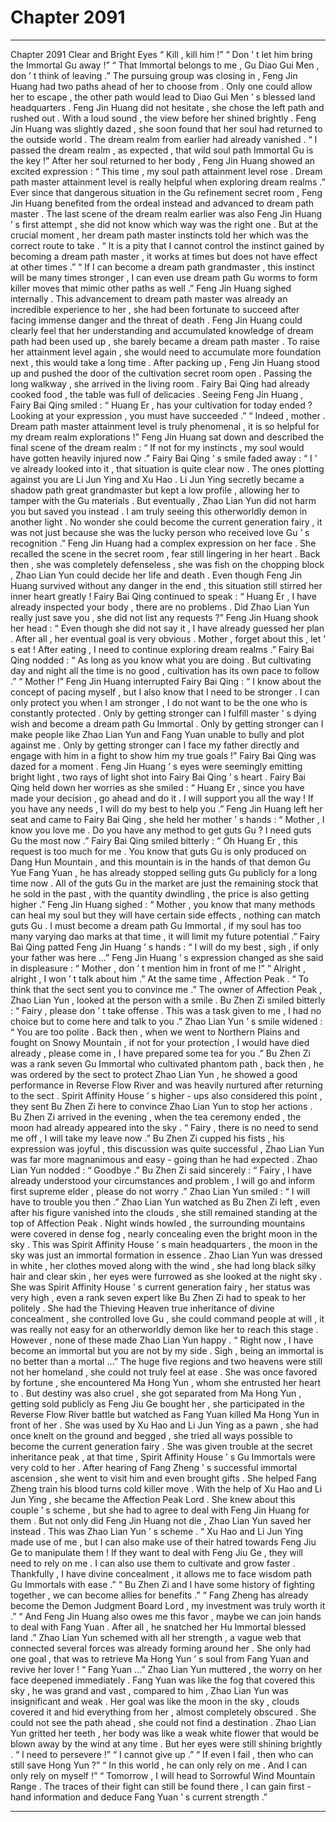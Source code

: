 
# Chapter 2091


---

Chapter 2091 Clear and Bright Eyes
“ Kill , kill him !”
“ Don ’ t let him bring the Immortal Gu away !”
“ That Immortal belongs to me , Gu Diao Gui Men , don ’ t think of leaving .”
The pursuing group was closing in , Feng Jin Huang had two paths ahead of her to choose from .
Only one could allow her to escape , the other path would lead to Diao Gui Men ’ s blessed land headquarters .
Feng Jin Huang did not hesitate , she chose the left path and rushed out .
With a loud sound , the view before her shined brightly .
Feng Jin Huang was slightly dazed , she soon found that her soul had returned to the outside world . The dream realm from earlier had already vanished .
“ I passed the dream realm , as expected , that wild soul path Immortal Gu is the key !” After her soul returned to her body , Feng Jin Huang showed an excited expression : “ This time , my soul path attainment level rose . Dream path master attainment level is really helpful when exploring dream realms .”
Ever since that dangerous situation in the Gu refinement secret room , Feng Jin Huang benefited from the ordeal instead and advanced to dream path master .
The last scene of the dream realm earlier was also Feng Jin Huang ’ s first attempt , she did not know which way was the right one . But at the crucial moment , her dream path master instincts told her which was the correct route to take .
“ It is a pity that I cannot control the instinct gained by becoming a dream path master , it works at times but does not have effect at other times .”
“ If I can become a dream path grandmaster , this instinct will be many times stronger , I can even use dream path Gu worms to form killer moves that mimic other paths as well .”
Feng Jin Huang sighed internally .
This advancement to dream path master was already an incredible experience to her , she had been fortunate to succeed after facing immense danger and the threat of death .
Feng Jin Huang could clearly feel that her understanding and accumulated knowledge of dream path had been used up , she barely became a dream path master . To raise her attainment level again , she would need to accumulate more foundation next , this would take a long time .
After packing up , Feng Jin Huang stood up and pushed the door of the cultivation secret room open .
Passing the long walkway , she arrived in the living room .
Fairy Bai Qing had already cooked food , the table was full of delicacies .
Seeing Feng Jin Huang , Fairy Bai Qing smiled : “ Huang Er , has your cultivation for today ended ? Looking at your expression , you must have succeeded .”
“ Indeed , mother . Dream path master attainment level is truly phenomenal , it is so helpful for my dream realm explorations !” Feng Jin Huang sat down and described the final scene of the dream realm : “ If not for my instincts , my soul would have gotten heavily injured now .”
Fairy Bai Qing ’ s smile faded away : “ I ’ ve already looked into it , that situation is quite clear now . The ones plotting against you are Li Jun Ying and Xu Hao . Li Jun Ying secretly became a shadow path great grandmaster but kept a low profile , allowing her to tamper with the Gu materials . But eventually , Zhao Lian Yun did not harm you but saved you instead . I am truly seeing this otherworldly demon in another light . No wonder she could become the current generation fairy , it was not just because she was the lucky person who received love Gu ’ s recognition .”
Feng Jin Huang had a complex expression on her face .
She recalled the scene in the secret room , fear still lingering in her heart .
Back then , she was completely defenseless , she was fish on the chopping block , Zhao Lian Yun could decide her life and death .
Even though Feng Jin Huang survived without any danger in the end , this situation still stirred her inner heart greatly !
Fairy Bai Qing continued to speak : “ Huang Er , I have already inspected your body , there are no problems . Did Zhao Lian Yun really just save you , she did not list any requests ?”
Feng Jin Huang shook her head : “ Even though she did not say it , I have already guessed her plan . After all , her eventual goal is very obvious . Mother , forget about this , let ’ s eat ! After eating , I need to continue exploring dream realms .”
Fairy Bai Qing nodded : “ As long as you know what you are doing . But cultivating day and night all the time is no good , cultivation has its own pace to follow .”
“ Mother !” Feng Jin Huang interrupted Fairy Bai Qing : “ I know about the concept of pacing myself , but I also know that I need to be stronger . I can only protect you when I am stronger , I do not want to be the one who is constantly protected . Only by getting stronger can I fulfill master ’ s dying wish and become a dream path Gu Immortal . Only by getting stronger can I make people like Zhao Lian Yun and Fang Yuan unable to bully and plot against me . Only by getting stronger can I face my father directly and engage with him in a fight to show him my true goals !”
Fairy Bai Qing was dazed for a moment .
Feng Jin Huang ’ s eyes were seemingly emitting bright light , two rays of light shot into Fairy Bai Qing ’ s heart .
Fairy Bai Qing held down her worries as she smiled : “ Huang Er , since you have made your decision , go ahead and do it . I will support you all the way ! If you have any needs , I will do my best to help you .”
Feng Jin Huang left her seat and came to Fairy Bai Qing , she held her mother ’ s hands : “ Mother , I know you love me . Do you have any method to get guts Gu ? I need guts Gu the most now .”
Fairy Bai Qing smiled bitterly : “ Oh Huang Er , this request is too much for me . You know that guts Gu is only produced on Dang Hun Mountain , and this mountain is in the hands of that demon Gu Yue Fang Yuan , he has already stopped selling guts Gu publicly for a long time now . All of the guts Gu in the market are just the remaining stock that he sold in the past , with the quantity dwindling , the price is also getting higher .”
Feng Jin Huang sighed : “ Mother , you know that many methods can heal my soul but they will have certain side effects , nothing can match guts Gu . I must become a dream path Gu Immortal , if my soul has too many varying dao marks at that time , it will limit my future potential .”
Fairy Bai Qing patted Feng Jin Huang ’ s hands : “ I will do my best , sigh , if only your father was here …”
Feng Jin Huang ’ s expression changed as she said in displeasure : “ Mother , don ’ t mention him in front of me !”
“ Alright , alright , I won ’ t talk about him .”
At the same time , Affection Peak .
“ To think that the sect sent you to convince me .” The owner of Affection Peak , Zhao Lian Yun , looked at the person with a smile .
Bu Zhen Zi smiled bitterly : “ Fairy , please don ’ t take offense . This was a task given to me , I had no choice but to come here and talk to you .”
Zhao Lian Yun ’ s smile widened : “ You are too polite . Back then , when we went to Northern Plains and fought on Snowy Mountain , if not for your protection , I would have died already , please come in , I have prepared some tea for you .”
Bu Zhen Zi was a rank seven Gu Immortal who cultivated phantom path , back then , he was ordered by the sect to protect Zhao Lian Yun , he showed a good performance in Reverse Flow River and was heavily nurtured after returning to the sect .
Spirit Affinity House ’ s higher - ups also considered this point , they sent Bu Zhen Zi here to convince Zhao Lian Yun to stop her actions .
Bu Zhen Zi arrived in the evening , when the tea ceremony ended , the moon had already appeared into the sky .
“ Fairy , there is no need to send me off , I will take my leave now .” Bu Zhen Zi cupped his fists , his expression was joyful , this discussion was quite successful , Zhao Lian Yun was far more magnanimous and easy - going than he had expected .
Zhao Lian Yun nodded : “ Goodbye .”
Bu Zhen Zi said sincerely : “ Fairy , I have already understood your circumstances and problem , I will go and inform first supreme elder , please do not worry .”
Zhao Lian Yun smiled : “ I will have to trouble you then .”
Zhao Lian Yun watched as Bu Zhen Zi left , even after his figure vanished into the clouds , she still remained standing at the top of Affection Peak .
Night winds howled , the surrounding mountains were covered in dense fog , nearly concealing even the bright moon in the sky .
This was Spirit Affinity House ’ s main headquarters , the moon in the sky was just an immortal formation in essence .
Zhao Lian Yun was dressed in white , her clothes moved along with the wind , she had long black silky hair and clear skin , her eyes were furrowed as she looked at the night sky .
She was Spirit Affinity House ’ s current generation fairy , her status was very high , even a rank seven expert like Bu Zhen Zi had to speak to her politely .
She had the Thieving Heaven true inheritance of divine concealment , she controlled love Gu , she could command people at will , it was really not easy for an otherworldly demon like her to reach this stage .
However , none of these made Zhao Lian Yun happy .
“ Right now , I have become an immortal but you are not by my side . Sigh , being an immortal is no better than a mortal …”
The huge five regions and two heavens were still not her homeland , she could not truly feel at ease .
She was once favored by fortune , she encountered Ma Hong Yun , whom she entrusted her heart to .
But destiny was also cruel , she got separated from Ma Hong Yun , getting sold publicly as Feng Jiu Ge bought her , she participated in the Reverse Flow River battle but watched as Fang Yuan killed Ma Hong Yun in front of her .
She was used by Xu Hao and Li Jun Ying as a pawn , she had once knelt on the ground and begged , she tried all ways possible to become the current generation fairy .
She was given trouble at the secret inheritance peak , at that time , Spirit Affinity House ’ s Gu Immortals were very cold to her .
After hearing of Fang Zheng ’ s successful immortal ascension , she went to visit him and even brought gifts .
She helped Fang Zheng train his blood turns cold killer move .
With the help of Xu Hao and Li Jun Ying , she became the Affection Peak Lord . She knew about this couple ’ s scheme , but she had to agree to deal with Feng Jin Huang for them .
But not only did Feng Jin Huang not die , Zhao Lian Yun saved her instead .
This was Zhao Lian Yun ’ s scheme .
“ Xu Hao and Li Jun Ying made use of me , but I can also make use of their hatred towards Feng Jiu Ge to manipulate them ! If they want to deal with Feng Jiu Ge , they will need to rely on me . I can also use them to cultivate and grow faster . Thankfully , I have divine concealment , it allows me to face wisdom path Gu Immortals with ease .”
“ Bu Zhen Zi and I have some history of fighting together , we can become allies for benefits .”
“ Fang Zheng has already become the Demon Judgment Board Lord , my investment was truly worth it .”
“ And Feng Jin Huang also owes me this favor , maybe we can join hands to deal with Fang Yuan . After all , he snatched her Hu Immortal blessed land .”
Zhao Lian Yun schemed with all her strength , a vague web that connected several forces was already forming around her .
She only had one goal , that was to retrieve Ma Hong Yun ’ s soul from Fang Yuan and revive her lover !
“ Fang Yuan …” Zhao Lian Yun muttered , the worry on her face deepened immediately .
Fang Yuan was like the fog that covered this sky , he was grand and vast , compared to him , Zhao Lian Yun was insignificant and weak .
Her goal was like the moon in the sky , clouds covered it and hid everything from her , almost completely obscured .
She could not see the path ahead , she could not find a destination .
Zhao Lian Yun gritted her teeth , her body was like a weak white flower that would be blown away by the wind at any time .
But her eyes were still shining brightly .
“ I need to persevere !”
“ I cannot give up .”
“ If even I fail , then who can still save Hong Yun ?”
“ In this world , he can only rely on me . And I can only rely on myself !”
“ Tomorrow , I will head to Sorrowful Wind Mountain Range . The traces of their fight can still be found there , I can gain first - hand information and deduce Fang Yuan ’ s current strength .”

---


